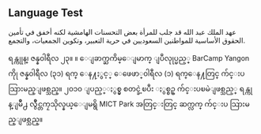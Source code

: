 Language Test
------------

عهد الملك عبد الله قد جلب للمرأة بعض التحسنات الهامشية لكنه أخفق في تأمين الحقوق الأساسية للمواطنين السعوديين في حرية التعبير، وتكوين الجمعيات، والتجمع.

ရန္ကုုန္၊ ဇန္န၀ါရီလ ၂၃။ ။ ေျခာက္ႀကိမ္ေျမာက္ ျပဳလုုပ္မည့္ BarCamp Yangon ကိုု ဇန္န၀ါရီလ (၃၁) ရက္ ေန႔ႏွင့္ ေဖေဖာ္၀ါရီလ (၁) ရက္ေန႔တြင္ က်င္းပသြားမည္ျဖစ္သည္။ ၂၀၁၀ ျပည့္ႏွစ္မွ စတင္ခဲ့ၿပီး ႏွစ္စဥ္ က်င္းပၿမဲျဖစ္သည့္ ရန္ကုန္ျမိဳ႕ လွိဳင္တကၠသိုလ္နယ္ေျမရွိ MICT Park အတြင္းတြင္ ဆက္လက္ က်င္းပ သြားမည္ျဖစ္သည္။ 
